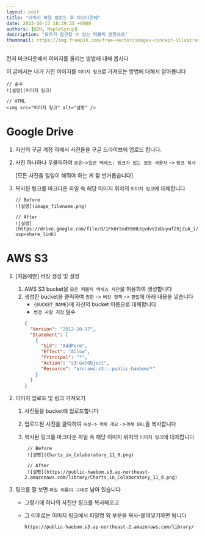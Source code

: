 ```yaml
---
layout: post
title: "이미지 파일 업로드 후 마크다운에"
date: 2023-10-17 18:39:35 +0900
authors: [KDH, MapleSyrup]
description: "모두가 접근할 수 있는 퍼블릭 권한으로"
thumbnail: https://img.freepik.com/free-vector/images-concept-illustration_114360-298.jpg
---
```


먼저 마크다운에서 이미지를 올리는 방법에 대해 봅시다

이 글에서는 내가 가진 이미지를 `이미지 링크`로 가져오는 방법에 대해서 알아봅니다

```
// 순수
![설명](이미지 링크)

// HTML
<img src="이미지 링크" alt="설명" />

```

# Google Drive

1.  자신의 구글 계정 하에서 사진들을 구글 드라이브에 업로드 합니다.
2.  사진 하나하나 우클릭하여 `공유`->`일반 액세스: 링크가 있는 모든 사용자` -> `링크 복사`

    [모든 사진을 일일이 해줘야 하는 게 참 번거롭습니다]

3.  복사된 링크를 마크다운 파일 속 해당 이미지 위치의 `이미지 링크`에 대체합니다

    ```
    // Before
    ![설명](image_filename.png)

    // After
    ![설명](https://drive.google.com/file/d/1Fk0r5odYB00JqvdvVIxDuyuf2OjZuA_i/view?usp=share_link)
    ```

# AWS S3

1.  [처음에만] 버킷 생성 및 설정

    1. AWS S3 bucket을 `모든 퍼블릭 액세스 차단`을 허용하여 생성합니다
    2. 생성한 bucket을 클릭하여 `권한` -> `버킷 정책` -> `편집`에 아래 내용을 넣습니다
       - `{BUCKET_NAME}`에 자신의 bucket 이름으로 대체합니다
       - `변경 사항 저장` 필수
       ```json
       {
         "Version": "2012-10-17",
         "Statement": [
           {
             "Sid": "AddPerm",
             "Effect": "Allow",
             "Principal": "*",
             "Action": "s3:GetObject",
             "Resource": "arn:aws:s3:::public-haebom/*"
           }
         ]
       }
       ```

2.  이미지 업로드 및 링크 가져오기

    1. 사진들을 bucket에 업로드합니다
    2. 업로드된 사진을 클릭하여 `속성`-> `객체 개요` ->`객체 URL`을 복사합니다
    3. 복사된 링크를 마크다운 파일 속 해당 이미지 위치의 `이미지 링크`에 대체합니다

       ```
        // Before
        ![설명](Charts_in_Colaboratory_11_0.png)

        // After
        ![설명](https://public-haebom.s3.ap-northeast-2.amazonaws.com/library/Charts_in_Colaboratory_11_0.png)
       ```

3.  링크를 잘 보면 `파일 이름이 그대로` 남아 있습니다

    - 그렇기에 하나의 사진만 링크를 복사해오고
    - 그 이후로는 이미지 링크에서 파일명 외 부분을 복사-붙여넣기하면 됩니다

      ```
      https://public-haebom.s3.ap-northeast-2.amazonaws.com/library/
      ```
